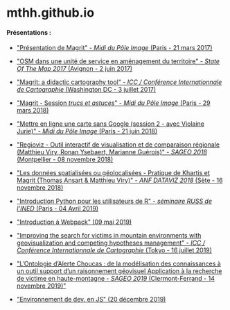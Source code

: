 # mthh.github.io


#### Présentations :

- ["Présentation de Magrit" - *Midi du Pôle Image* (Paris - 21 mars 2017)](https://mthh.github.io/carto/)  

- ["OSM dans une unité de service en aménagement du territoire" - *State Of The Map 2017* (Avignon - 2 juin 2017)](https://mthh.github.io/sotm_riate/)  

- ["Magrit: a didactic cartography tool" - *ICC / Conférence Internationnale de Cartographie* (Washington DC - 3 juillet 2017)](https://mthh.github.io/icc17/)  

- ["Magrit - Session *trucs et astuces*" - *Midi du Pôle Image* (Paris - 29 mars 2018)](https://mthh.github.io/poleimage_magrit_180329/)  

- ["Mettre en ligne une carte sans Google (session 2 - avec Violaine Jurie)" - *Midi du Pôle Image* (Paris - 21 juin 2018)](https://mthh.github.io/poleimage_osm_180621/)  

- ["Regioviz - Outil interactif de visualisation et de comparaison régionale (Matthieu Viry, Ronan Ysebaert, Marianne Guérois)" - *SAGEO 2018* (Montpellier - 08 novembre 2018)](http://riate.cnrs.fr/wp-content/uploads/2019/01/20181108_Regioviz_SAGEO.pdf)  

- ["Les données spatialisées ou géolocalisées - Pratique de Khartis et Magrit (Thomas Ansart & Matthieu Viry)" - *ANF DATAVIZ 2018* (Sète - 16 novembre 2018)]()  

- ["Introduction Python pour les utilisateurs de R" - *séminaire RUSS de l'INED* (Paris - 04 Avril 2019)](https://mthh.github.io/RUSS_190404/)  

- ["Introduction à Webpack" (09 mai 2019)](https://mthh.github.io/intro_webpack_190509/)

- ["Improving the search for victims in mountain environments with geovisualization and competing hypotheses management" - *ICC / Conférence Internationnale de Cartographie* (Tokyo - 16 juillet 2019)](https://mthh.github.io/icc19/ViryEtAl_choucas_icc19_prez.pdf)  

- ["L’Ontologie d’Alerte Choucas : de la modélisation des connaissances à un outil support d’un raisonnement géovisuel Application à la recherche de victime en haute-montagne - *SAGEO 2019* (Clermont-Ferrand - 14 novembre 2019)"](https://mthh.github.io/sageo2019/)  

- ["Environnement de dev. en JS" (20 décembre 2019)](https://mthh.github.io/environnement_dev_js_20191220/)  
